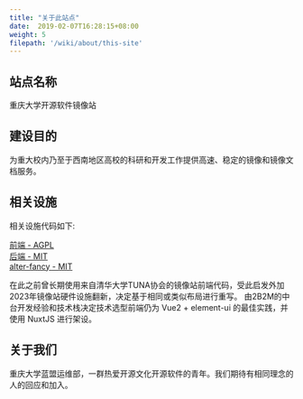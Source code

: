 ```yaml
---
title: "关于此站点"
date:  2019-02-07T16:28:15+08:00
weight: 5
filepath: '/wiki/about/this-site'
---
```


## 站点名称

重庆大学开源软件镜像站

## 建设目的

为重大校内乃至于西南地区高校的科研和开发工作提供高速、稳定的镜像和镜像文档服务。

## 相关设施

相关设施代码如下:

[前端 - AGPL ](https://github.com/cqumirror/mirror-frontend)<br>
[后端 - MIT ](https://github.com/tuna/tunasync)<br>
[alter-fancy - MIT ](https://github.com/cqumirror/alter-fancy)

在此之前曾长期使用来自清华大学TUNA协会的镜像站前端代码，受此启发外加2023年镜像站硬件设施翻新，决定基于相同或类似布局进行重写。
由2B2M的中台开发经验和技术栈决定技术选型前端仍为 Vue2 + element-ui 的最佳实践，并使用 NuxtJS 进行架设。

## 关于我们

重庆大学蓝盟运维部，一群热爱开源文化开源软件的青年。我们期待有相同理念的人的回应和加入。
